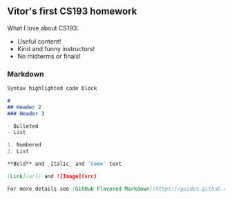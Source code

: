 ## Vitor's first CS193 homework

What I love about CS193: 

- Useful content!
- Kind and funny instructors!
- No midterms or finals!

### Markdown

```markdown
Syntax highlighted code block

# 
## Header 2
### Header 3

- Bulleted
- List

1. Numbered
2. List

**Bold** and _Italic_ and `Code` text

[Link](url) and ![Image](src)

For more details see [GitHub Flavored Markdown](https://guides.github.com/features/mastering-markdown/).
```

